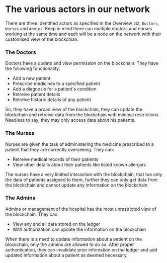 # The various actors in our network
There are three identified actors as specified in the Overview viz, `Doctors`, `Nurses` and `Admins`. Keep in mind there can multiple doctors and nurses working at the same time and each will be a node on the network with their customised view of the blockchian.  

### The Doctors
Doctors have a update and view permission on the blockchain. They have the following functionality:
* Add a new patient
* Prescribe medicines to a specified patient
* Add a diagnosis for a patient's condition
* Retreive patient details
* Retreive historic details of any patient

So, they have a broad view of the blockchain, they can update the blockchain and retreive data from the blockchain with minimal restrictions. Needless to say, they may only access data about his patients.

### The Nurses
Nurses are given the task of administering the medicine prescribed to a patient that they are currently overseeing. They can:
* Retreive medical records of their patients
* View other details about their patients like listed known allergies

The nurses have a very limited interaction with the blockchain, that too only the data of patients assigned to them, further they can only get data from the blockchain and cannot update any information on the blockchain.

### The Admins
Admins or management of the hospital has the most unrestricted view of the blockchain. They can:
* View any and all data stored on the ledger
* With authorization can update the information on the blockchain

When there is a need to update information about a petient on the blockchain, only the admins are allowed to do so. After proper authentication, they can invalidate prior infomation on the ledger and add updated information about a patient as deemed necessary.

